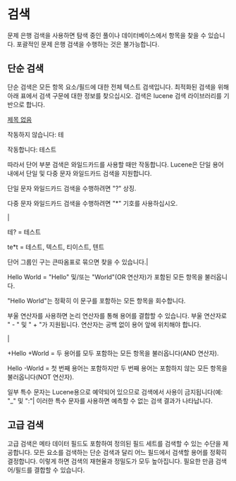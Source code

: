 # 검색

문제 은행 검색을 사용하면 탐색 중인 풀이나 데이터베이스에서 항목을 찾을 수 있습니다. 포괄적인 문제 은행 검색을 수행하는 것은 불가능합니다.

## 단순 검색

단순 검색은 모든 항목 요소/필드에 대한 전체 텍스트 검색입니다. 최적화된 검색을 위해 아래 표에서 검색 구문에 대한 정보를 찾으십시오. 검색은 lucene 검색 라이브러리를 기반으로 합니다.

[제목 없음](https://www.notion.so/50b90910eeaa49798c5d357af2b934cc)

작동하지 않습니다: 테

작동합니다: 테스트

따라서 단어 부분 검색은 와일드카드를 사용할 때만 작동합니다. Lucene은 단일 용어 내에서 단일 및 다중 문자 와일드카드 검색을 지원합니다.

단일 문자 와일드카드 검색을 수행하려면 "?" 상징.

다중 문자 와일드카드 검색을 수행하려면 "*" 기호를 사용하십시오.

|

테? = 테스트

te*t = 테스트, 텍스트, 티이스트, 텐트

단어 그룹인 구는 큰따옴표로 묶으면 찾을 수 있습니다.|

Hello World = "Hello" 및/또는 "World"(OR 연산자)가 포함된 모든 항목을 불러옵니다.

"Hello World"는 정확히 이 문구를 포함하는 모든 항목을 회수합니다.

부울 연산자를 사용하면 논리 연산자를 통해 용어를 결합할 수 있습니다. 부울 연산자로 " - " 및 " + "가 지원됩니다. 연산자는 공백 없이 용어 앞에 위치해야 합니다.

|

+Hello +World = 두 용어를 모두 포함하는 모든 항목을 불러옵니다(AND 연산자).

Hello -World = 첫 번째 용어는 포함하지만 두 번째 용어는 포함하지 않는 모든 항목을 불러옵니다(NOT 연산자).

일부 특수 문자는 Lucene용으로 예약되어 있으므로 검색에서 사용이 금지됩니다(예: "_" 및 ":"| 이러한 특수 문자를 사용하면 예측할 수 없는 검색 결과가 나타납니다.

## 고급 검색

고급 검색은 메타 데이터 필드도 포함하여 정의된 필드 세트를 검색할 수 있는 수단을 제공합니다. 모든 요소를 검색하는 단순 검색과 달리 어느 필드에서 검색할 용어를 정확히 결정합니다. 이렇게 하면 검색의 재현율과 정밀도가 모두 높아집니다. 필요한 만큼 검색어/필드를 결합할 수 있습니다.